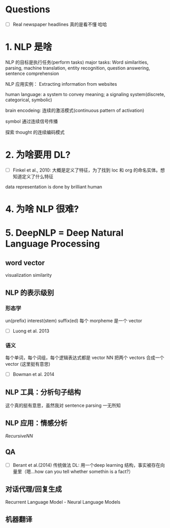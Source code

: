 # Questions
- [ ] Real newspaper headlines 真的是看不懂 哈哈

# 1. NLP 是啥
NLP 的目标是执行任务(perform tasks)
major tasks:  Word similarities, parsing, machine translation, entity recognition, question answering, sentence comprehension

NLP 应用实例： Extracting information from websites

human language: a system to convey meaning; a signaling system(discrete, categorical, symbolic)

brain encodeing: 连续的激活模式(continuous pattern of activation)

symbol 通过连续信号传播

探索 thought 的连续编码模式

# 2. 为啥要用 DL?
- [ ] Finkel et al., 2010: 大概是定义了特征，为了找到 loc 和 org 的命名实体。想知道定义了什么特征

data representation is done by brilliant human

# 4. 为啥 NLP 很难?

# 5. DeepNLP = Deep Natural Language Processing
## word vector
visualization
similarity

## NLP 的表示级别
### 形态学
un(prefix) interest(stem) suffix(ed)
每个 morpheme 是一个 vector
- [ ] Luong et al. 2013
### 语义
每个单词，每个词组，每个逻辑表达式都是 vector
NN 把两个 vectors 合成一个 vector (这里挺有意思)
- [ ] Bowman et al. 2014

## NLP 工具：分析句子结构
这个真的挺有意思，虽然我对 sentence parsing 一无所知

## NLP 应用：情感分析
*RecursiveNN*
## QA
- [ ] Berant et al.(2014) 传统做法
DL: 用一个deep learning 结构，事实被存在向量里（嗯...how can you tell whether somethin is a fact?）

## 对话代理/回复生成
Recurrent Language Model - Neural Language Models

## 机器翻译



